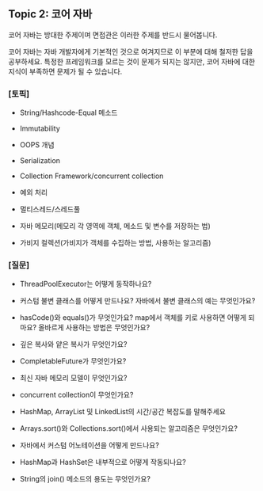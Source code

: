 ## Topic 2: 코어 자바

코어 자바는 방대한 주제이며 면접관은 이러한 주제를 반드시 물어봅니다.

코어 자바는 자바 개발자에게 기본적인 것으로 여겨지므로 이 부분에 대해 철저한 답을 공부하세요. 특정한 프레임워크를 모르는 것이 문제가 되지는 않지만, 코어 자바에 대한 지식이 부족하면 문제가 될 수 있습니다.

 
### [토픽]

- String/Hashcode-Equal 메소드

- Immutability

- OOPS 개념

- Serialization

- Collection Framework/concurrent collection

- 예외 처리

- 멀티스레드/스레드풀

- 자바 메모리(메모리 각 영역에 객체, 메소드 및 변수를 저장하는 법)

- 가비지 컬렉션(가비지가 객체를 수집하는 방법, 사용하는 알고리즘)

### [질문]

- ThreadPoolExecutor는 어떻게 동작하나요?

- 커스텀 불변 클래스를 어떻게 만드나요? 자바에서 불변 클래스의 예는 무엇인가요?

- hasCode()와 equals()가 무엇인가요? map에서 객체를 키로 사용하면 어떻게 되마요? 올바르게 사용하는 방법은 무엇인가요?

- 깊은 복사와 얕은 복사가 무엇인가요?

- CompletableFuture가 무엇인가요?

- 최신 자바 메모리 모델이 무엇인가요?

- concurrent collection이 무엇인가요?

- HashMap, ArrayList 및 LinkedList의 시간/공간 복잡도를 말해주세요

- Arrays.sort()와 Collections.sort()에서 사용되는 알고리즘은 무엇인가요?

- 자바에서 커스텀 어노테이션을 어떻게 만드나요?

- HashMap과 HashSet은 내부적으로 어떻게 작동되나요?

- String의 join() 메소드의 용도는 무엇인가요?